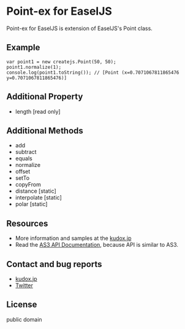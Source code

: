 # Point-ex for EaselJS

Point-ex for EaselJS is extension of EaselJS's Point class.

## Example
	var point1 = new createjs.Point(50, 50);
	point1.normalize(1);
	console.log(point1.toString()); // [Point (x=0.7071067811865476 y=0.7071067811865476)]


## Additional Property
* length [read only]

## Additional Methods
* add
* subtract
* equals
* normalize
* offset
* setTo
* copyFrom
* distance [static]
* interpolate [static]
* polar [static]


## Resources
* More information and samples at the [kudox.jp](http://kudox.jp/java-script/createjs-point-extended)
* Read the [AS3 API Documentation](http://help.adobe.com/en_US/FlashPlatform/reference/actionscript/3/flash/geom/Point.html), because API is similar to AS3.


## Contact and bug reports
* [kudox.jp](http://kudox.jp/contact)
* [Twitter](http://twitter.com/u_kudox)


## License
public domain